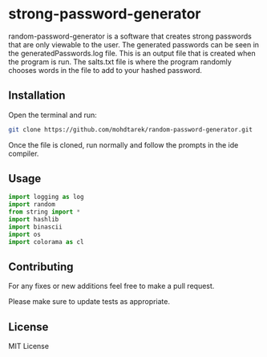 # strong-password-generator

random-password-generator is a software that creates strong passwords that are only viewable to the user. The generated passwords can be seen in the generatedPasswords.log file. This is an output file that is created when the program is run. The salts.txt file is where the program randomly chooses words in the file to add to your hashed password.
## Installation

Open the terminal and run: 
```bash
git clone https://github.com/mohdtarek/random-password-generator.git
```
Once the file is cloned, run normally and follow the prompts in the ide compiler.

## Usage

```python
import logging as log
import random
from string import *
import hashlib
import binascii
import os
import colorama as cl
```

## Contributing

For any fixes or new additions feel free to make a pull request.

Please make sure to update tests as appropriate.

## License

MIT License
